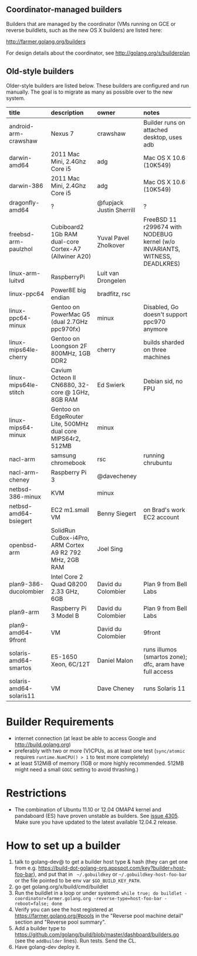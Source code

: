 ## Coordinator-managed builders

Builders that are managed by the coordinator (VMs running on GCE or reverse buildlets, such as the new OS X builders) are listed here:

http://farmer.golang.org/builders

For design details about the coordinator, see http://golang.org/s/builderplan


## Old-style builders

Older-style builders are listed below. These builders are configured and run manually. The goal is to migrate as many as possible over to the new system.

| **title** | **description** | **owner** | **notes** |
|:----------|:----------------|:----------|:----------|
| android-arm-crawshaw | Nexus 7 | crawshaw | Builder runs on attached desktop, uses adb |
| darwin-amd64 | 2011 Mac Mini, 2.4Ghz Core i5 | adg       | Mac OS X 10.6 (10K549) |
| darwin-386 | 2011 Mac Mini, 2.4Ghz Core i5 | adg       | Mac OS X 10.6 (10K549) |
| dragonfly-amd64 | ?               | @fupjack  Justin Sherrill | ?         |
| freebsd-arm-paulzhol | Cubiboard2 1Gb RAM dual-core Cortex-A7 (Allwiner A20) | Yuval Pavel Zholkover | FreeBSD 11 r299674 with NODEBUG kernel (w/o INVARIANTS, WITNESS, DEADLKRES) |
| linux-arm-luitvd | RaspberryPi     | Luit van Drongelen |           |
| linux-ppc64 | Power8E big endian | bradfitz, rsc  |           |
| linux-ppc64-minux | Gentoo on PowerMac G5 (dual 2.7GHz ppc970fx) | minux  | Disabled, Go doesn't support ppc970 anymore          |
| linux-mips64le-cherry | Gentoo on Loongson 2F 800MHz, 1GB DDR2 | cherry | builds sharded on three machines |
| linux-mips64le-stitch | Cavium Octeon II CN6880, 32-core @ 1GHz, 8GB RAM | Ed Swierk | Debian sid, no FPU |
| linux-mips64-minux | Gentoo on EdgeRouter Lite, 500MHz dual core MIPS64r2, 512MB | minux |           |    
| nacl-arm  | samsung chromebook | rsc       | running chrubuntu |
| nacl-arm-cheney | Raspberry Pi 3 | @davecheney |           |
| netbsd-386-minux | KVM             | minux |           |
| netbsd-amd64-bsiegert | EC2 m1.small VM | Benny Siegert | on Brad's work EC2 account |
| openbsd-arm | SolidRun CuBox-i4Pro, ARM Cortex A9 R2 792 MHz, 2GB RAM | Joel Sing |           |
| plan9-386-ducolombier | Intel Core 2 Quad Q8200 2.33 GHz, 6GB | David du Colombier | Plan 9 from Bell Labs |
| plan9-arm | Raspberry Pi 3 Model B | David du Colombier | Plan 9 from Bell Labs |
| plan9-amd64-9front | VM | David du Colombier | 9front |
| solaris-amd64-smartos | E5-1650 Xeon, 6C/12T | Daniel Malon | runs illumos (smartos zone); dfc, aram have full access |
| solaris-amd64-solaris11 | VM              | Dave Cheney | runs Solaris 11 |

# Builder Requirements
  * internet connection (at least be able to access Google and http://build.golang.org)
  * preferably with two or more (V)CPUs, as at least one test (` sync/atomic ` requires ` runtime.NumCPU() > 1 ` to test more completely)
  * at least 512MiB of memory (1GB or more highly recommended. 512MB might need a small `GOGC` setting to avoid thrashing.)

# Restrictions
  * The combination of Ubuntu 11.10 or 12.04 OMAP4 kernel and pandaboard (ES) have proven unstable as builders. See [issue 4305](https://code.google.com/p/go/issues/detail?id=4305). Make sure you have updated to the latest available 12.04.2 release.

# How to set up a builder
  1. talk to golang-dev@ to get a builder host type & hash (they can get one from e.g. https://build-dot-golang-org.appspot.com/key?builder=host-foo-bar), and put that in ` ~/.gobuildkey` or `~/.gobuildkey-host-foo-bar` or the file pointed to be env var `$GO_BUILD_KEY_PATH`.
  1. go get golang.org/x/build/cmd/buildlet
  1. Run the buildlet in a loop or under systemd: `while true; do buildlet -coordinator=farmer.golang.org -reverse-type=host-foo-bar -reboot=false; done`
  1. Verify you can see the host registered at https://farmer.golang.org/#pools in the "Reverse pool machine detail" section and "Reverse pool summary".
  1. Add a builder type to https://github.com/golang/build/blob/master/dashboard/builders.go (see the `addBuilder` lines). Run tests. Send the CL.
  1. Have golang-dev deploy it.
